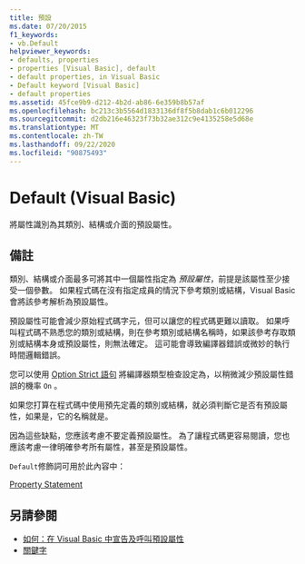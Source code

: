 ```yaml
---
title: 預設
ms.date: 07/20/2015
f1_keywords:
- vb.Default
helpviewer_keywords:
- defaults, properties
- properties [Visual Basic], default
- default properties, in Visual Basic
- Default keyword [Visual Basic]
- default properties
ms.assetid: 45fce9b9-d212-4b2d-ab86-6e359b8b57af
ms.openlocfilehash: bc213c3b5564d1833136df8f5b8dab1c6b012296
ms.sourcegitcommit: d2db216e46323f73b32ae312c9e4135258e5d68e
ms.translationtype: MT
ms.contentlocale: zh-TW
ms.lasthandoff: 09/22/2020
ms.locfileid: "90875493"
---
```

# <a name="default-visual-basic"></a>Default (Visual Basic)

將屬性識別為其類別、結構或介面的預設屬性。  
  
## <a name="remarks"></a>備註  

 類別、結構或介面最多可將其中一個屬性指定為 *預設屬性*，前提是該屬性至少接受一個參數。 如果程式碼在沒有指定成員的情況下參考類別或結構，Visual Basic 會將該參考解析為預設屬性。  
  
 預設屬性可能會減少原始程式碼字元，但可以讓您的程式碼更難以讀取。 如果呼叫程式碼不熟悉您的類別或結構，則在參考類別或結構名稱時，如果該參考存取類別或結構本身或預設屬性，則無法確定。 這可能會導致編譯器錯誤或微妙的執行時間邏輯錯誤。  
  
 您可以使用 [Option Strict 語句](../statements/option-strict-statement.md) 將編譯器類型檢查設定為，以稍微減少預設屬性錯誤的機率 `On` 。  
  
 如果您打算在程式碼中使用預先定義的類別或結構，就必須判斷它是否有預設屬性，如果是，它的名稱就是。  
  
 因為這些缺點，您應該考慮不要定義預設屬性。 為了讓程式碼更容易閱讀，您也應該考慮一律明確參考所有屬性，甚至是預設屬性。  
  
 `Default`修飾詞可用於此內容中：  
  
 [Property Statement](../statements/property-statement.md)  
  
## <a name="see-also"></a>另請參閱

- [如何：在 Visual Basic 中宣告及呼叫預設屬性](../../programming-guide/language-features/procedures/how-to-declare-and-call-a-default-property.md)
- [關鍵字](../keywords/index.md)

